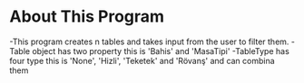 # About This Program
-This program creates n tables and takes input from the user to filter them.
-Table object has two property this is 'Bahis' and 'MasaTipi'
-TableType has four type this is 'None', 'Hizli', 'Teketek' and 'Rövanş' and can combina them
